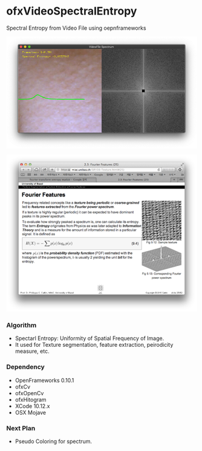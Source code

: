 # ofxVideoSpectralEntropy
Spectral Entropy from Video File using oepnframeworks

![SN example]( https://github.com/bemoregt/ofxVideoSpectralEntropy/blob/master/aa.png "exmaple")


![SN example]( https://github.com/bemoregt/ofxVideoSpectralEntropy/blob/master/sn.png "exmaple")

### Algorithm
- Spectarl Entropy: Uniformity of Spatial Frequency of Image.
- It used for Texture segmentation, feature extraction, peirodicity measure, etc.

### Dependency
- OpenFrameworks 0.10.1
- ofxCv
- ofxOpenCv
- ofxHitogram
- XCode 10.12.x
- OSX Mojave

### Next Plan
- Pseudo Coloring for spectrum.

